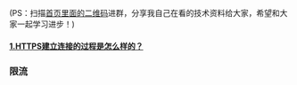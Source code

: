 (PS：扫描[首页里面的二维码](README.md)进群，分享我自己在看的技术资料给大家，希望和大家一起学习进步！)

#### [1.HTTPS建立连接的过程是怎么样的？](#HTTPS建立连接的过程是怎么样的？)
### 限流